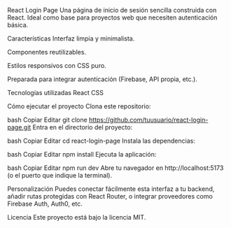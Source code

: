 React Login Page
Una página de inicio de sesión sencilla construida con React. Ideal como base para proyectos web que necesiten autenticación básica.

Características
Interfaz limpia y minimalista.

Componentes reutilizables.

Estilos responsivos con CSS puro.

Preparada para integrar autenticación (Firebase, API propia, etc.).

Tecnologías utilizadas
React
CSS

Cómo ejecutar el proyecto
Clona este repositorio:

bash
Copiar
Editar
git clone https://github.com/tuusuario/react-login-page.git
Entra en el directorio del proyecto:

bash
Copiar
Editar
cd react-login-page
Instala las dependencias:

bash
Copiar
Editar
npm install
Ejecuta la aplicación:

bash
Copiar
Editar
npm run dev
Abre tu navegador en http://localhost:5173 (o el puerto que indique la terminal).

Personalización
Puedes conectar fácilmente esta interfaz a tu backend, añadir rutas protegidas con React Router, o integrar proveedores como Firebase Auth, Auth0, etc.

Licencia
Este proyecto está bajo la licencia MIT.


